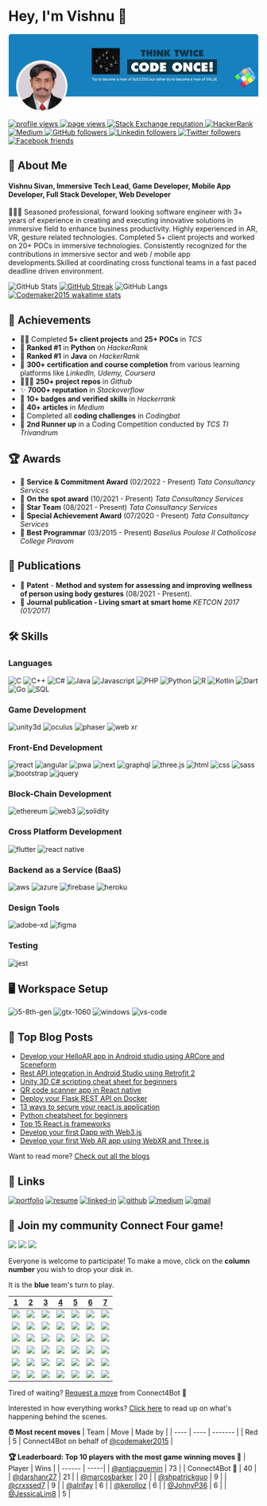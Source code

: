 # Hey, I'm Vishnu 👋

<img src="codemaker.png" alt="Vishnu Sivan" />

<p align="left">
  <a href="https://github.com/codemaker2015/codemaker2015">
    <img src="https://komarev.com/ghpvc/?username=codemaker2015&color=red" alt="profile views" />
  </a>
  <a href="https://github.com/codemaker2015/codemaker2015">
    <img src="https://visitor-badge.glitch.me/badge?page_id=page.id" alt="page views" />
  </a>
  <a href="https://stackoverflow.com/users/7103882">
    <img alt="Stack Exchange reputation" src="https://img.shields.io/stackexchange/stackoverflow/r/7103882?color=orange&label=reputation&logo=stackoverflow">
  </a>
  <a href="https://www.hackerrank.com/codemaker2015">
    <img alt="HackerRank" src="https://img.shields.io/badge/hackerrank-15+-green?color=green&logo=hackerrank">
  </a>
  <a href="https://codemaker2015.medium.com">
    <img alt="Medium" src="https://img.shields.io/badge/medium-40+-lightgrey?color=lightgrey&logo=medium">
  </a>
  <a href="https://github.com/codemaker2015?tab=followers">
    <img alt="GitHub followers" src="https://img.shields.io/github/followers/codemaker2015?color=yellow&logo=github">
  </a>
  <a href="https://www.linkedin.com/in/codemaker2015">
    <img alt="Linkedin followers" src="https://img.shields.io/badge/followers-1.9K-blue?color=blue&logo=linkedin">
  </a>
  <a href="https://twitter.com/codemaker2014">
    <img alt="Twitter followers" src="https://img.shields.io/badge/followers-1-blue?color=orange&logo=twitter">
  </a>
  <a href="https://www.facebook.com/vishnu.sivan.754">
    <img alt="Facebook friends" src="https://img.shields.io/badge/friends-1.9K-blue?color=yellowgreen&logo=facebook">
  </a>
</p>


## 🚀 About Me

#### **Vishnu Sivan**, Immersive Tech Lead, Game Developer, Mobile App Developer, Full Stack Developer, Web Developer

👨🏼‍💻  Seasoned professional, forward looking software engineer with 3+ years of experience in creating and executing innovative solutions in immersive field to enhance business productivity. Highly experienced in AR, VR, gesture related technologies. Completed 5+ client projects and worked on 20+ POCs in immersive technologies. Consistently recognized for the contributions in immersive sector and web / mobile app developments.Skilled at coordinating cross functional teams in a fast paced deadline driven environment.

![GitHub Stats](https://github-readme-stats.vercel.app/api?username=codemaker2015&show_icons=true&theme=radical)
[![GitHub Streak](https://github-readme-streak-stats.herokuapp.com?user=codemaker2015&theme=blueberry&date_format=M%20j%5B%2C%20Y%5D)](https://git.io/streak-stats)
![GitHub Langs](https://github-readme-stats.vercel.app/api/top-langs/?username=codemaker2015&layout=compact)
[![Codemaker2015 wakatime stats](https://github-readme-stats.vercel.app/api/wakatime?username=codemaker2015)](https://github.com/codemaker2015)

## 🏅 Achievements

-    👨‍💻 Completed **5+ client projects** and **25+ POCs** in _TCS_
-    🥇 **Ranked #1** in **Python** on _HackerRank_
-    🥇 **Ranked #1** in **Java** on _HackerRank_
-    📜 **300+ certification and course completion** from various 
learning platforms like _LinkedIn, Udemy, Coursera_
-    👩🏼‍💻 **250+ project repos** in _Github_
-    ✨ **7000+ reputation** in _Stackoverflow_
-    💎 **10+ badges and verified skills** in _Hackerrank_
-    📝 **40+ articles** in _Medium_
-    🎉 Completed all **coding challenges** in _Codingbat_
-    🥉 **2nd Runner up** in a Coding Competition conducted by _TCS TI Trivandrum_

## 🏆 Awards

-    🌷 **Service & Commitment Award** (02/2022 - Present)
_Tata Consultancy Services_
-    🌸 **On the spot award** (10/2021 - Present)
_Tata Consultancy Services_
-    🌹 **Star Team** (08/2021 - Present)
_Tata Consultancy Services_
-    🌺 **Special Achievement Award** (07/2020 - Present)
_Tata Consultancy Services_
-    🌻 **Best Programmar** (03/2015 - Present)
_Baselius Poulose II Catholicose College Piravom_

## 📕 Publications

-    📜 **Patent** - **Method and system for assessing and improving 
wellness of person using body gestures** (08/2021 - Present).
-    📰 **Journal publication - Living smart at smart home**
_KETCON 2017 (01/2017)_

## 🛠️ Skills

### Languages

![C](https://img.shields.io/badge/C-317823?style=for-the-badge&logo=C%20&logoColor=white)
![C++](https://img.shields.io/badge/C++-114836?style=for-the-badge&logo=c++&logoColor=white)
![C#](https://img.shields.io/badge/C%23-035375?style=for-the-badge&logo=C%20sharp&logoColor=white)
![Java](https://img.shields.io/badge/Java-5BA8C9?style=for-the-badge&logo=java&logoColor=white)
![Javascript](https://img.shields.io/badge/JavaScript-323330?style=for-the-badge&logo=javascript&logoColor=F7DF1E)
![PHP](https://img.shields.io/badge/Php-A10E3B?style=for-the-badge&logo=php&logoColor=white)
![Python](https://img.shields.io/badge/Python-3776AB?style=for-the-badge&logo=python&logoColor=white)
![R](https://img.shields.io/badge/R-789CAB?style=for-the-badge&logo=r&logoColor=white)
![Kotlin](https://img.shields.io/badge/Kotlin-851773?style=for-the-badge&logo=kotlin&logoColor=white)
![Dart](https://img.shields.io/badge/Dart-28B6F6?style=for-the-badge&logo=dart&logoColor=white)
![Go](https://img.shields.io/badge/Go-DD861F?style=for-the-badge&logo=go&logoColor=white)
![SQL](https://img.shields.io/badge/sql-62B962?style=for-the-badge&logo=sql&logoColor=white)

### Game Development

![unity3d](https://img.shields.io/badge/unity3d-20232A?style=for-the-badge&logo=unity&logoColor=61DAFB)
![oculus](https://img.shields.io/badge/Oculus-272080?style=for-the-badge&logo=oculus&logoColor=61DAFB)
![phaser](https://img.shields.io/badge/Phaser-0C490B?style=for-the-badge&logo=phaser.js&logoColor=61DAFB)
![web xr](https://img.shields.io/badge/WebXR-610033?style=for-the-badge&logo=webxr&logoColor=white)

### Front-End Development

![react](https://img.shields.io/badge/React-20232A?style=for-the-badge&logo=react&logoColor=61DAFB)
![angular](https://img.shields.io/badge/Angular-593D88?style=for-the-badge&logo=angular&logoColor=white)
![pwa](https://img.shields.io/badge/Progressive_Web_App-4285F4?style=for-the-badge&logo=googlechrome&logoColor=white)
![next](https://img.shields.io/badge/Next-000000?style=for-the-badge&logo=nextdotjs&logoColor=FFFFFF)
![graphql](https://img.shields.io/badge/GraphQL-E434AA?style=for-the-badge&logo=graphql&logoColor=white)
![three.js](https://img.shields.io/badge/Three.js-000000?style=for-the-badge&logo=three.js&logoColor=white)
![html](https://img.shields.io/badge/HTML5-E34F26?style=for-the-badge&logo=html5&logoColor=white)
![css](https://img.shields.io/badge/CSS3-1572B6?style=for-the-badge&logo=css3&logoColor=white)
![sass](https://img.shields.io/badge/SASS-CC6699?style=for-the-badge&logo=sass&logoColor=white)
![bootstrap](https://img.shields.io/badge/Bootstrap-563D7C?style=for-the-badge&logo=bootstrap&logoColor=white)
![jquery](https://img.shields.io/badge/jQuery-0769AD?style=for-the-badge&logo=jquery&logoColor=white)

### Block-Chain Development

![ethereum](https://img.shields.io/badge/Ethereum-3C3C3D?style=for-the-badge&logo=ethereum&logoColor=white)
![web3](https://img.shields.io/badge/Web_3-F16822?style=for-the-badge&logo=web3.js&logoColor=white)
![solidity](https://img.shields.io/badge/Solidity-611130?style=for-the-badge&logo=solidity&logoColor=white)

### Cross Platform Development

![flutter](https://img.shields.io/badge/Flutter-28B6F6?style=for-the-badge&logo=flutter&logoColor=white)
![react native](https://img.shields.io/badge/React%20Native-2C2E3B?style=for-the-badge&logo=react&logoColor=white)

### Backend as a Service (BaaS)

![aws](https://img.shields.io/badge/aws-000000?style=for-the-badge&logo=aws&logoColor=white)
![azure](https://img.shields.io/badge/azure-00C7B7?style=for-the-badge&logo=azure&logoColor=white)
![firebase](https://img.shields.io/badge/Firebase-ffaa00?style=for-the-badge&logo=Firebase&logoColor=white)
![heroku](https://img.shields.io/badge/Heroku-430098?style=for-the-badge&logo=heroku&logoColor=white)

### Design Tools

![adobe-xd](https://img.shields.io/badge/adobe_xd-470137?style=for-the-badge&logo=adobe-xd&logoColor=white)
![figma](https://img.shields.io/badge/figma-000000?style=for-the-badge&logo=figma&logoColor=white)

### Testing

![jest](https://img.shields.io/badge/Jest-C21325?style=for-the-badge&logo=jest&logoColor=white)

## 🖥️ Workspace Setup

![i5-8th-gen](https://img.shields.io/badge/Intel-Core_i5_8th-0071C5?style=for-the-badge&logo=intel&logoColor=white)
![gtx-1060](https://img.shields.io/badge/NVIDIA-GTX_1060-76B900?style=for-the-badge&logo=nvidia&logoColor=white)
![windows](https://img.shields.io/badge/Windows_10-0078D6?style=for-the-badge&logo=windows&logoColor=white)
![vs-code](https://img.shields.io/badge/VS_Code-007ACC?style=for-the-badge&logo=Visual-Studio-Code&logoColor=white)

## 📝 Top Blog Posts

-   [Develop your HelloAR app in Android studio using ARCore and Sceneform](https://medium.com/p/d032e5788036)
-   [Rest API integration in Android Studio using Retrofit 2](https://medium.com/p/7ee66b54cd04)
-   [Unity 3D C# scripting cheat sheet for beginners](https://medium.com/p/2a0036a2739f)
-   [QR code scanner app in React native](https://medium.com/p/3a4e574d052d)
-   [Deploy your Flask REST API on Docker](https://medium.com/p/909f5cfa8b0b)
-   [13 ways to secure your react.js application](https://medium.com/p/dc298899ae67)
-   [Python cheatsheet for beginners](https://medium.com/p/7511b4b453e8)
-   [Top 15 React.js frameworks](https://medium.com/p/cf3f76734846)
-   [Develop your first Dapp with Web3.js](https://medium.com/p/d19354925df0)
-   [Develop your first Web AR app using WebXR and Three.js](https://medium.com/p/82475773e549)

Want to read more? [Check out all the blogs](https://codemaker2015.medium.com)

## 🔗 Links

[![portfolio](https://img.shields.io/badge/Portfolio-5340ff?style=for-the-badge&logo=Google-chrome&logoColor=white)](https://linktr.ee/codemaker)
[![resume](https://img.shields.io/badge/Resume-4285F4?style=for-the-badge&logo=read-the-docs&logoColor=white)](https://drive.google.com/file/d/1zQKbMCvlsIeV4Ew5FiCNWKDzNfrLAecS/view?usp=sharing)
[![linked-in](https://img.shields.io/badge/Linked_In-0077B5?style=for-the-badge&logo=LinkedIn&logoColor=white)](https://www.linkedin.com/in/codemaker2015/)
[![github](https://img.shields.io/badge/GitHub-000000?style=for-the-badge&logo=GitHub&logoColor=white)](https://github.com/codemaker2015)
[![medium](https://img.shields.io/badge/medium-000000?style=for-the-badge&logo=medium&logoColor=white)](https://codemaker2015.medium.com/)
[![gmail](https://img.shields.io/badge/Gmail-D14836?style=for-the-badge&logo=Gmail&logoColor=white)](mailto:mail.vishnu.sivan@gmail.com)


## :game_die: Join my community Connect Four game!
![](https://img.shields.io/badge/Moves%20played-4647-blue)
![](https://img.shields.io/badge/Completed%20games-269-brightgreen)
![](https://img.shields.io/badge/Total%20players-863-orange)

Everyone is welcome to participate! To make a move, click on the **column number** you wish to drop your disk in.

It is the **blue** team's turn to play.

|[1](https://github.com/codemaker2015/codemaker2015/issues/new?title=connect4%7Cdrop%7Cblue%7C1&body=Just+push+%27Submit+new+issue%27+without+editing+the+title.+The+README+will+be+updated+after+approximately+30+seconds.)|[2](https://github.com/codemaker2015/codemaker2015/issues/new?title=connect4%7Cdrop%7Cblue%7C2&body=Just+push+%27Submit+new+issue%27+without+editing+the+title.+The+README+will+be+updated+after+approximately+30+seconds.)|[3](https://github.com/codemaker2015/codemaker2015/issues/new?title=connect4%7Cdrop%7Cblue%7C3&body=Just+push+%27Submit+new+issue%27+without+editing+the+title.+The+README+will+be+updated+after+approximately+30+seconds.)|[4](https://github.com/codemaker2015/codemaker2015/issues/new?title=connect4%7Cdrop%7Cblue%7C4&body=Just+push+%27Submit+new+issue%27+without+editing+the+title.+The+README+will+be+updated+after+approximately+30+seconds.)|[5](https://github.com/codemaker2015/codemaker2015/issues/new?title=connect4%7Cdrop%7Cblue%7C5&body=Just+push+%27Submit+new+issue%27+without+editing+the+title.+The+README+will+be+updated+after+approximately+30+seconds.)|[6](https://github.com/codemaker2015/codemaker2015/issues/new?title=connect4%7Cdrop%7Cblue%7C6&body=Just+push+%27Submit+new+issue%27+without+editing+the+title.+The+README+will+be+updated+after+approximately+30+seconds.)|[7](https://github.com/codemaker2015/codemaker2015/issues/new?title=connect4%7Cdrop%7Cblue%7C7&body=Just+push+%27Submit+new+issue%27+without+editing+the+title.+The+README+will+be+updated+after+approximately+30+seconds.)|
| - | - | - | - | - | - | - |
|![](https://raw.githubusercontent.com/codemaker2015/codemaker2015/main/images/blank.png)|![](https://raw.githubusercontent.com/codemaker2015/codemaker2015/main/images/blank.png)|![](https://raw.githubusercontent.com/codemaker2015/codemaker2015/main/images/blank.png)|![](https://raw.githubusercontent.com/codemaker2015/codemaker2015/main/images/blank.png)|![](https://raw.githubusercontent.com/codemaker2015/codemaker2015/main/images/blank.png)|![](https://raw.githubusercontent.com/codemaker2015/codemaker2015/main/images/blank.png)|![](https://raw.githubusercontent.com/codemaker2015/codemaker2015/main/images/blank.png)|
|![](https://raw.githubusercontent.com/codemaker2015/codemaker2015/main/images/blank.png)|![](https://raw.githubusercontent.com/codemaker2015/codemaker2015/main/images/blank.png)|![](https://raw.githubusercontent.com/codemaker2015/codemaker2015/main/images/blank.png)|![](https://raw.githubusercontent.com/codemaker2015/codemaker2015/main/images/blank.png)|![](https://raw.githubusercontent.com/codemaker2015/codemaker2015/main/images/blank.png)|![](https://raw.githubusercontent.com/codemaker2015/codemaker2015/main/images/blank.png)|![](https://raw.githubusercontent.com/codemaker2015/codemaker2015/main/images/blank.png)|
|![](https://raw.githubusercontent.com/codemaker2015/codemaker2015/main/images/blank.png)|![](https://raw.githubusercontent.com/codemaker2015/codemaker2015/main/images/blank.png)|![](https://raw.githubusercontent.com/codemaker2015/codemaker2015/main/images/blank.png)|![](https://raw.githubusercontent.com/codemaker2015/codemaker2015/main/images/blank.png)|![](https://raw.githubusercontent.com/codemaker2015/codemaker2015/main/images/blank.png)|![](https://raw.githubusercontent.com/codemaker2015/codemaker2015/main/images/blank.png)|![](https://raw.githubusercontent.com/codemaker2015/codemaker2015/main/images/blank.png)|
|![](https://raw.githubusercontent.com/codemaker2015/codemaker2015/main/images/blank.png)|![](https://raw.githubusercontent.com/codemaker2015/codemaker2015/main/images/blank.png)|![](https://raw.githubusercontent.com/codemaker2015/codemaker2015/main/images/blank.png)|![](https://raw.githubusercontent.com/codemaker2015/codemaker2015/main/images/blank.png)|![](https://raw.githubusercontent.com/codemaker2015/codemaker2015/main/images/red.png)|![](https://raw.githubusercontent.com/codemaker2015/codemaker2015/main/images/red.png)|![](https://raw.githubusercontent.com/codemaker2015/codemaker2015/main/images/blank.png)|
|![](https://raw.githubusercontent.com/codemaker2015/codemaker2015/main/images/blank.png)|![](https://raw.githubusercontent.com/codemaker2015/codemaker2015/main/images/blue.png)|![](https://raw.githubusercontent.com/codemaker2015/codemaker2015/main/images/red.png)|![](https://raw.githubusercontent.com/codemaker2015/codemaker2015/main/images/blank.png)|![](https://raw.githubusercontent.com/codemaker2015/codemaker2015/main/images/blue.png)|![](https://raw.githubusercontent.com/codemaker2015/codemaker2015/main/images/blue.png)|![](https://raw.githubusercontent.com/codemaker2015/codemaker2015/main/images/blank.png)|
|![](https://raw.githubusercontent.com/codemaker2015/codemaker2015/main/images/blank.png)|![](https://raw.githubusercontent.com/codemaker2015/codemaker2015/main/images/red.png)|![](https://raw.githubusercontent.com/codemaker2015/codemaker2015/main/images/blue.png)|![](https://raw.githubusercontent.com/codemaker2015/codemaker2015/main/images/blank.png)|![](https://raw.githubusercontent.com/codemaker2015/codemaker2015/main/images/blue.png)|![](https://raw.githubusercontent.com/codemaker2015/codemaker2015/main/images/red.png)|![](https://raw.githubusercontent.com/codemaker2015/codemaker2015/main/images/red.png)|

Tired of waiting? [Request a move](https://github.com/codemaker2015/codemaker2015/issues/new?title=connect4%7Cdrop%7Cblue%7Cai&body=Just+push+%27Submit+new+issue%27+without+editing+the+title.+The+README+will+be+updated+after+approximately+30+seconds.) from Connect4Bot :robot: 

Interested in how everything works? [Click here](https://github.com/codemaker2015/codemaker2015/tree/main/connect4) to read up on what's happening behind the scenes.

**:alarm_clock: Most recent moves**
| Team | Move | Made by |
| ---- | ---- | ------- |
| Red | 5 | Connect4Bot on behalf of [@codemaker2015](https://github.com/codemaker2015) |

**:trophy: Leaderboard: Top 10 players with the most game winning moves :1st_place_medal:**
| Player | Wins |
| ------ | -----|
| [@antjacquemin](https://github.com/antjacquemin) | 73 |
| Connect4Bot :robot: | 40 |
| [@darshanr27](https://github.com/darshanr27) | 21 |
| [@marcosbarker](https://github.com/marcosbarker) | 20 |
| [@shpatrickguo](https://github.com/shpatrickguo) | 9 |
| [@crxssed7](https://github.com/crxssed7) | 9 |
| [@alrifay](https://github.com/alrifay) | 6 |
| [@kerolloz](https://github.com/kerolloz) | 6 |
| [@JohnyP36](https://github.com/JohnyP36) | 6 |
| [@JessicaLim8](https://github.com/JessicaLim8) | 5 |
